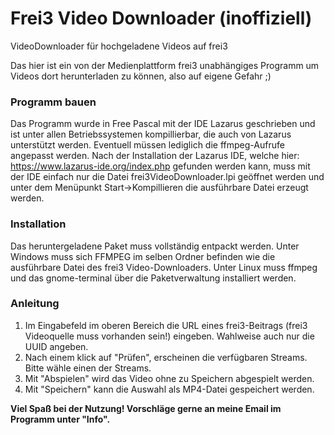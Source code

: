 # Frei3 Video Downloader (inoffiziell)
VideoDownloader für hochgeladene Videos auf frei3

Das hier ist ein von der Medienplattform frei3 unabhängiges Programm um Videos dort herunterladen zu können, also auf eigene Gefahr ;)

### Programm bauen

Das Programm wurde in Free Pascal mit der IDE Lazarus geschrieben und ist unter allen Betriebssystemen kompillierbar, die auch von Lazarus unterstützt werden. Eventuell müssen lediglich die ffmpeg-Aufrufe angepasst werden. Nach der Installation der Lazarus IDE, welche hier: https://www.lazarus-ide.org/index.php gefunden werden kann, muss mit der IDE einfach nur die Datei frei3VideoDownloader.lpi geöffnet werden und unter dem Menüpunkt Start->Kompillieren die ausführbare Datei erzeugt werden.

### Installation

Das heruntergeladene Paket muss vollständig entpackt werden. Unter Windows muss sich FFMPEG im selben Ordner befinden wie die ausführbare Datei des frei3 Video-Downloaders. Unter Linux muss ffmpeg und das gnome-terminal über die Paketverwaltung installiert werden. 

### Anleitung

1. Im Eingabefeld im oberen Bereich die URL eines frei3-Beitrags (frei3 Videoquelle muss vorhanden sein!)  eingeben. Wahlweise auch nur die UUID angeben.
2. Nach einem klick auf "Prüfen", erscheinen die verfügbaren Streams. Bitte wähle einen der Streams.
3. Mit "Abspielen" wird das Video ohne zu Speichern abgespielt werden.
4. Mit "Speichern" kann die Auswahl als MP4-Datei gespeichert werden.

**Viel Spaß bei der Nutzung! Vorschläge gerne an meine Email im Programm unter "Info".**
